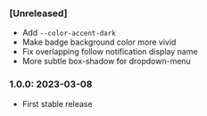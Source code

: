 ### [Unreleased]

* Add `--color-accent-dark`
* Make badge background color more vivid
* Fix overlapping follow notification display name
* More subtle box-shadow for dropdown-menu

### 1.0.0: 2023-03-08

* First stable release